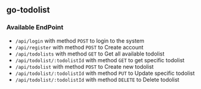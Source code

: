 ## go-todolist

### Available EndPoint
* `/api/login` with method `POST` to login to the system
* `/api/register` with method `POST` to Create account
* `/api/todolists` with method `GET` to Get all available todolist
* `/api/todolist/:todolistId` with method `GET` to get specific todolist
* `/api/todolist` with method `POST` to Create new todolist
* `/api/todolist/:todolistId` with method `PUT` to Update specific todolist
* `/api/todolist/:todolistId` with method `DELETE` to Delete todolist

